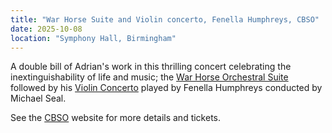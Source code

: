 ```yaml
---
title: "War Horse Suite and Violin concerto, Fenella Humphreys, CBSO"
date: 2025-10-08
location: "Symphony Hall, Birmingham"
---
```


A double bill of Adrian's work in this thrilling concert celebrating the inextinguishability of life and music; the <a href="https://www.adriansutton.com/works/AS0049">War Horse Orchestral Suite</a> followed by his <a href="https://www.adriansutton.com/works/AS0038">Violin Concerto</a> played by Fenella Humphreys conducted by Michael Seal.

See the <a href="https://cbso.co.uk/events/nielsens-fourth-symphony" target="_blank">CBSO</a> website for more details and tickets.